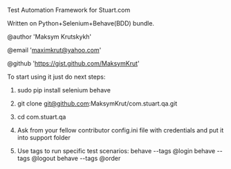 
Test Automation Framework for Stuart.com

Written on Python+Selenium+Behave(BDD) bundle.

@author 'Maksym Krutskykh'

@email 'maximkrut@yahoo.com'

@github 'https://gist.github.com/MaksymKrut'

To start using it just do next steps:

1. sudo pip install selenium behave

2. git clone git@github.com:MaksymKrut/com.stuart.qa.git

3. cd com.stuart.qa

4. Ask from your fellow contributor config.ini file with credentials
   and put it into support folder
   
5. Use tags to run specific test scenarios:
    behave --tags @login
    behave --tags @logout
    behave --tags @order